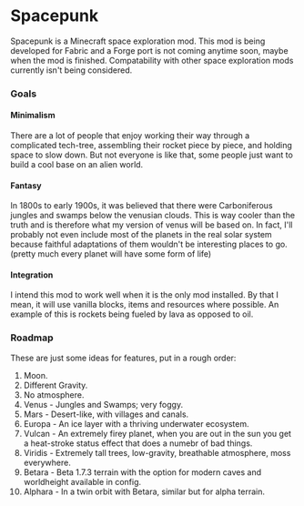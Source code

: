# Spacepunk
Spacepunk is a Minecraft space exploration mod. This mod is being developed for Fabric and a Forge port is not coming anytime soon, maybe when the mod is finished. Compatability with other space exploration mods currently isn't being considered.

### Goals
#### Minimalism
There are a lot of people that enjoy working their way through a complicated tech-tree, assembling their rocket piece by piece, and holding space to slow down. But not everyone is like that, some people just want to build a cool base on an alien world. 
#### Fantasy
In 1800s to early 1900s, it was believed that there were Carboniferous jungles and swamps below the venusian clouds. This is way cooler than the truth and is therefore what my version of venus will be based on. In fact, I'll probably not even include most of the planets in the real solar system because faithful adaptations of them wouldn't be interesting places to go. (pretty much every planet will have some form of life)
#### Integration
I intend this mod to work well when it is the only mod installed. By that I mean, it will use vanilla blocks, items and resources where possible. An example of this is rockets being fueled by lava as opposed to oil.

### Roadmap
These are just some ideas for features, put in a rough order:
1. Moon.
2. Different Gravity.
3. No atmosphere.
4. Venus - Jungles and Swamps; very foggy.
5. Mars - Desert-like, with villages and canals.
6. Europa - An ice layer with a thriving underwater ecosystem.
7. Vulcan - An extremely firey planet, when you are out in the sun you get a heat-stroke status effect that does a numebr of bad things.
8. Viridis - Extremely tall trees, low-gravity, breathable atmosphere, moss everywhere.
9. Betara - Beta 1.7.3 terrain with the option for modern caves and worldheight available in config.
10. Alphara - In a twin orbit with Betara, similar but for alpha terrain.

